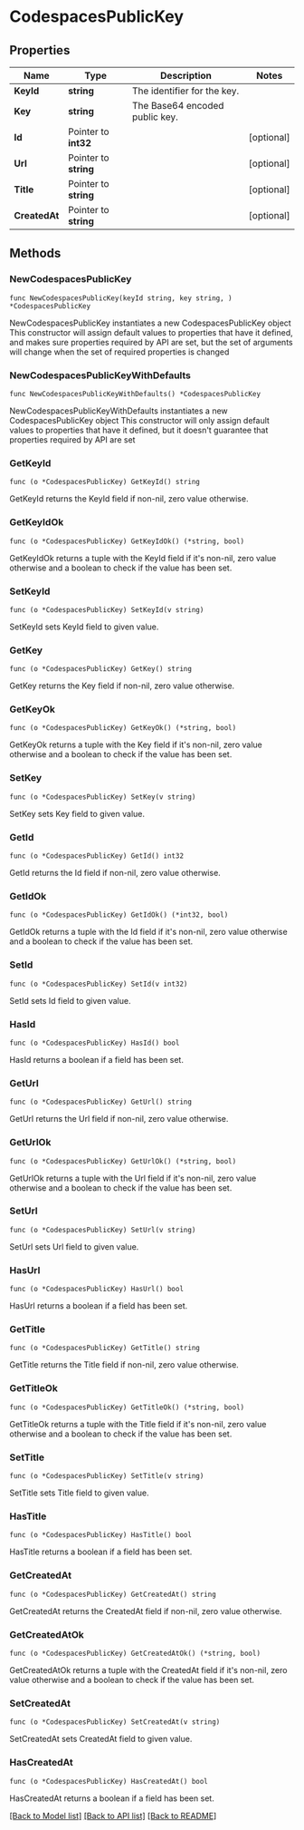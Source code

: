 # CodespacesPublicKey

## Properties

Name | Type | Description | Notes
------------ | ------------- | ------------- | -------------
**KeyId** | **string** | The identifier for the key. | 
**Key** | **string** | The Base64 encoded public key. | 
**Id** | Pointer to **int32** |  | [optional] 
**Url** | Pointer to **string** |  | [optional] 
**Title** | Pointer to **string** |  | [optional] 
**CreatedAt** | Pointer to **string** |  | [optional] 

## Methods

### NewCodespacesPublicKey

`func NewCodespacesPublicKey(keyId string, key string, ) *CodespacesPublicKey`

NewCodespacesPublicKey instantiates a new CodespacesPublicKey object
This constructor will assign default values to properties that have it defined,
and makes sure properties required by API are set, but the set of arguments
will change when the set of required properties is changed

### NewCodespacesPublicKeyWithDefaults

`func NewCodespacesPublicKeyWithDefaults() *CodespacesPublicKey`

NewCodespacesPublicKeyWithDefaults instantiates a new CodespacesPublicKey object
This constructor will only assign default values to properties that have it defined,
but it doesn't guarantee that properties required by API are set

### GetKeyId

`func (o *CodespacesPublicKey) GetKeyId() string`

GetKeyId returns the KeyId field if non-nil, zero value otherwise.

### GetKeyIdOk

`func (o *CodespacesPublicKey) GetKeyIdOk() (*string, bool)`

GetKeyIdOk returns a tuple with the KeyId field if it's non-nil, zero value otherwise
and a boolean to check if the value has been set.

### SetKeyId

`func (o *CodespacesPublicKey) SetKeyId(v string)`

SetKeyId sets KeyId field to given value.


### GetKey

`func (o *CodespacesPublicKey) GetKey() string`

GetKey returns the Key field if non-nil, zero value otherwise.

### GetKeyOk

`func (o *CodespacesPublicKey) GetKeyOk() (*string, bool)`

GetKeyOk returns a tuple with the Key field if it's non-nil, zero value otherwise
and a boolean to check if the value has been set.

### SetKey

`func (o *CodespacesPublicKey) SetKey(v string)`

SetKey sets Key field to given value.


### GetId

`func (o *CodespacesPublicKey) GetId() int32`

GetId returns the Id field if non-nil, zero value otherwise.

### GetIdOk

`func (o *CodespacesPublicKey) GetIdOk() (*int32, bool)`

GetIdOk returns a tuple with the Id field if it's non-nil, zero value otherwise
and a boolean to check if the value has been set.

### SetId

`func (o *CodespacesPublicKey) SetId(v int32)`

SetId sets Id field to given value.

### HasId

`func (o *CodespacesPublicKey) HasId() bool`

HasId returns a boolean if a field has been set.

### GetUrl

`func (o *CodespacesPublicKey) GetUrl() string`

GetUrl returns the Url field if non-nil, zero value otherwise.

### GetUrlOk

`func (o *CodespacesPublicKey) GetUrlOk() (*string, bool)`

GetUrlOk returns a tuple with the Url field if it's non-nil, zero value otherwise
and a boolean to check if the value has been set.

### SetUrl

`func (o *CodespacesPublicKey) SetUrl(v string)`

SetUrl sets Url field to given value.

### HasUrl

`func (o *CodespacesPublicKey) HasUrl() bool`

HasUrl returns a boolean if a field has been set.

### GetTitle

`func (o *CodespacesPublicKey) GetTitle() string`

GetTitle returns the Title field if non-nil, zero value otherwise.

### GetTitleOk

`func (o *CodespacesPublicKey) GetTitleOk() (*string, bool)`

GetTitleOk returns a tuple with the Title field if it's non-nil, zero value otherwise
and a boolean to check if the value has been set.

### SetTitle

`func (o *CodespacesPublicKey) SetTitle(v string)`

SetTitle sets Title field to given value.

### HasTitle

`func (o *CodespacesPublicKey) HasTitle() bool`

HasTitle returns a boolean if a field has been set.

### GetCreatedAt

`func (o *CodespacesPublicKey) GetCreatedAt() string`

GetCreatedAt returns the CreatedAt field if non-nil, zero value otherwise.

### GetCreatedAtOk

`func (o *CodespacesPublicKey) GetCreatedAtOk() (*string, bool)`

GetCreatedAtOk returns a tuple with the CreatedAt field if it's non-nil, zero value otherwise
and a boolean to check if the value has been set.

### SetCreatedAt

`func (o *CodespacesPublicKey) SetCreatedAt(v string)`

SetCreatedAt sets CreatedAt field to given value.

### HasCreatedAt

`func (o *CodespacesPublicKey) HasCreatedAt() bool`

HasCreatedAt returns a boolean if a field has been set.


[[Back to Model list]](../README.md#documentation-for-models) [[Back to API list]](../README.md#documentation-for-api-endpoints) [[Back to README]](../README.md)


